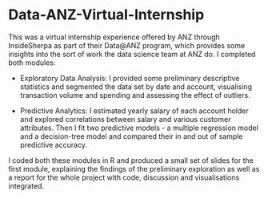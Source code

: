 # Data-ANZ-Virtual-Internship

This was a virtual internship experience offered by ANZ through InsideSherpa as part of their Data@ANZ program, which provides some insights into the sort of work the data science team at ANZ do. I completed both modules:

- Exploratory Data Analysis: I provided some preliminary descriptive statistics and segmented the data set by date and account, visualising transaction volume and spending and assessing the effect of outliers.

- Predictive Analytics: I estimated yearly salary of each account holder and explored correlations between salary and various customer attributes. Then I fit two predictive models - a multiple regression model and a decision-tree model and compared their in and out of sample predictive accuracy.

I coded both these modules in R and produced a small set of slides for the first module, explaining the findings of the preliminary exploration as well as a report for the whole project with code, discussion and visualisations integrated.
